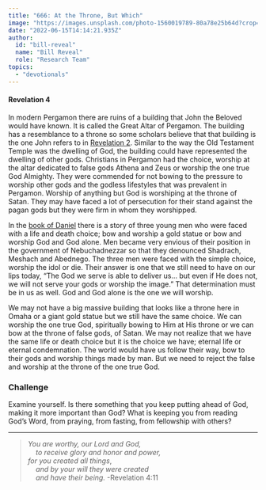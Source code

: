 ```yaml
---
title: "666: At the Throne, But Which"
image: "https://images.unsplash.com/photo-1560019789-80a78e25b64d?crop=entropy&cs=srgb&fm=jpg&ixid=Mnw5NjYxfDB8MXxzZWFyY2h8MTB8fFRydXRofGVufDB8fHx8MTYxODIzNjM3Mw&ixlib=rb-1.2.1&q=85"
date: "2022-06-15T14:14:21.935Z"
author:
  id: "bill-reveal"
  name: "Bill Reveal"
  role: "Research Team"
topics:
  - "devotionals"
---
```

#### Revelation 4

In modern Pergamon there are ruins of a building that John the Beloved would have known. It is called the Great Altar of Pergamon. The building has a resemblance to a throne so some scholars believe that that building is the one John refers to in [Revelation 2][rev2]. Similar to the way the Old Testament Temple was the dwelling of God, the building could have represented the dwelling of other gods. Christians in Pergamon had the choice, worship at the altar dedicated to false gods Athena and Zeus or worship the one true God Almighty. They were commended for not bowing to the pressure to worship other gods and the godless lifestyles that was prevalent in Pergamon. Worship of anything but God is worshiping at the throne of Satan. They may have faced a lot of persecution for their stand against the pagan gods but they were firm in whom they worshipped.

In the [book of Daniel][dan] there is a story of three young men who were faced with a life and death choice; bow and worship a gold statue or bow and worship God and God alone. Men became very envious of their position in the government of Nebuchadnezzar so that they denounced Shadrach, Meshach and Abednego. The three men were faced with the simple choice, worship the idol or die. Their answer is one that we still need to have on our lips today, “The God we serve is able to deliver us... but even if He does not, we will not serve your gods or worship the image.” That determination must be in us as well. God and God alone is the one we will worship.

We may not have a big massive building that looks like a throne here in Omaha or a giant gold statue but we still have the same choice. We can worship the one true God, spiritually bowing to Him at His throne or we can bow at the throne of false gods, of Satan. We may not realize that we have the same life or death choice but it is the choice we have; eternal life or eternal condemnation. The world would have us follow their way, bow to their gods and worship things made by man. But we need to reject the false and worship at the throne of the one true God.

### Challenge
Examine yourself. Is there something that you keep putting ahead of God, making it more important than God? What is keeping you from reading God’s Word, from praying, from fasting, from fellowship with others?

----

> _You are worthy, our Lord and God,_    
> _&nbsp;&nbsp;&nbsp;&nbsp;to receive glory and honor and power,_   
> _for you created all things_,    
> _&nbsp;&nbsp;&nbsp;&nbsp;and by your will they were created_   
> _&nbsp;&nbsp;&nbsp;&nbsp;and have their being._ -Revelation 4:11

[rev4]: https://biblehub.com/revelation/4.htm
[rev2]: https://biblehub.com/context/revelation/2-12.htm
[dan]: https://biblehub.com/daniel/3.htm
